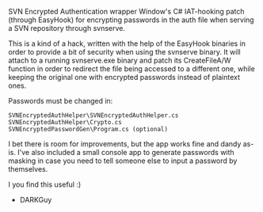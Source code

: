
SVN Encrypted Authentication wrapper
Window's C# IAT-hooking patch (through EasyHook) for encrypting passwords in the auth file when serving a SVN repository through svnserve.

This is a kind of a hack, written with the help of the EasyHook binaries in order to provide a bit of security when using the svnserve binary. It will attach to a running svnserve.exe binary and patch its CreateFileA/W function in order to redirect the file being accessed to a different one, while keeping the original one with encrypted passwords instead of plaintext ones.

Passwords must be changed in:

    SVNEncryptedAuthHelper\SVNEncryptedAuthHelper.cs
    SVNEncryptedAuthHelper\Crypto.cs
    SVNEncryptedPasswordGen\Program.cs (optional)

I bet there is room for improvements, but the app works fine and dandy as-is. I've also included a small console app to generate passwords with masking in case you need to tell someone else to input a password by themselves.

I you find this useful :)

- DARKGuy
